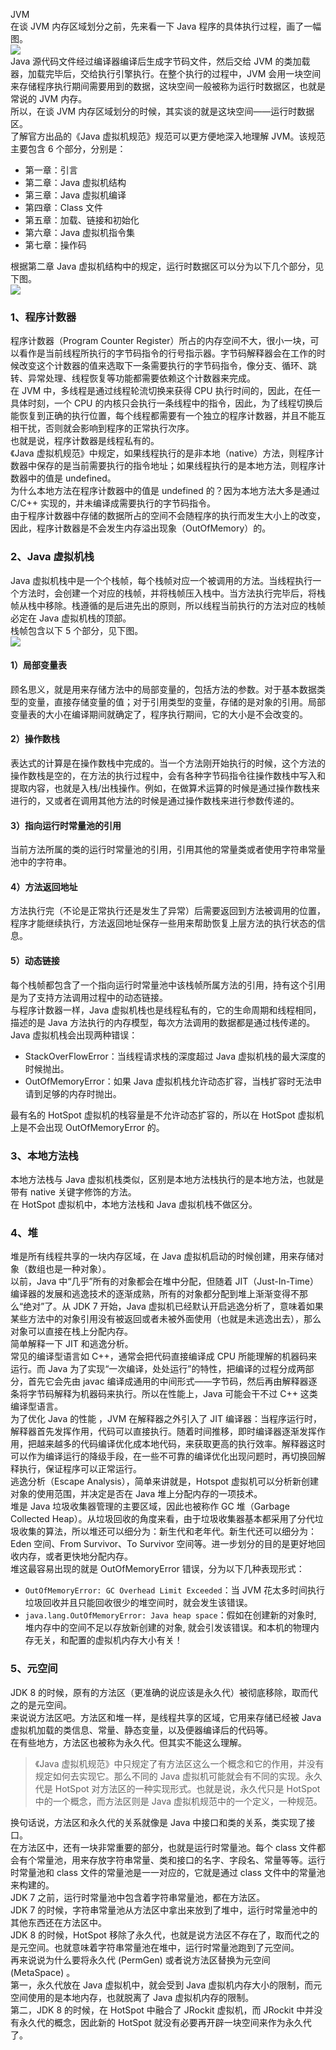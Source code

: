 JVM<br />在谈 JVM 内存区域划分之前，先来看一下 Java 程序的具体执行过程，画了一幅图。<br />![](https://cdn.nlark.com/yuque/0/2021/png/396745/1617804656024-f5713c7b-bdb4-43e6-b612-f87c8e43fbbb.png#align=left&display=inline&height=1056&originHeight=1056&originWidth=944&size=0&status=done&style=shadow&width=944)<br />Java 源代码文件经过编译器编译后生成字节码文件，然后交给 JVM 的类加载器，加载完毕后，交给执行引擎执行。在整个执行的过程中，JVM 会用一块空间来存储程序执行期间需要用到的数据，这块空间一般被称为运行时数据区，也就是常说的 JVM 内存。<br />所以，在谈 JVM 内存区域划分的时候，其实谈的就是这块空间——运行时数据区。<br />了解官方出品的《Java 虚拟机规范》规范可以更方便地深入地理解 JVM。该规范主要包含 6 个部分，分别是：

- 第一章：引言
- 第二章：Java 虚拟机结构
- 第三章：Java 虚拟机编译
- 第四章：Class 文件
- 第五章：加载、链接和初始化
- 第六章：Java 虚拟机指令集
- 第七章：操作码

根据第二章 Java 虚拟机结构中的规定，运行时数据区可以分为以下几个部分，见下图。<br />![](https://cdn.nlark.com/yuque/0/2021/png/396745/1617804656187-a6a57143-681c-41db-8f4e-5a1078c9f077.png#align=left&display=inline&height=858&originHeight=858&originWidth=1080&size=0&status=done&style=shadow&width=1080)
<a name="YouWj"></a>
### 1、程序计数器
程序计数器（Program Counter Register）所占的内存空间不大，很小一块，可以看作是当前线程所执行的字节码指令的行号指示器。字节码解释器会在工作的时候改变这个计数器的值来选取下一条需要执行的字节码指令，像分支、循环、跳转、异常处理、线程恢复等功能都需要依赖这个计数器来完成。<br />在 JVM 中，多线程是通过线程轮流切换来获得 CPU 执行时间的，因此，在任一具体时刻，一个 CPU 的内核只会执行一条线程中的指令，因此，为了线程切换后能恢复到正确的执行位置，每个线程都需要有一个独立的程序计数器，并且不能互相干扰，否则就会影响到程序的正常执行次序。<br />也就是说，程序计数器是线程私有的。<br />《Java 虚拟机规范》中规定，如果线程执行的是非本地（native）方法，则程序计数器中保存的是当前需要执行的指令地址；如果线程执行的是本地方法，则程序计数器中的值是 undefined。<br />为什么本地方法在程序计数器中的值是 undefined 的？因为本地方法大多是通过 C/C++ 实现的，并未编译成需要执行的字节码指令。<br />由于程序计数器中存储的数据所占的空间不会随程序的执行而发生大小上的改变，因此，程序计数器是不会发生内存溢出现象（OutOfMemory）的。
<a name="ZstAA"></a>
### 2、Java 虚拟机栈
Java 虚拟机栈中是一个个栈帧，每个栈帧对应一个被调用的方法。当线程执行一个方法时，会创建一个对应的栈帧，并将栈帧压入栈中。当方法执行完毕后，将栈帧从栈中移除。栈遵循的是后进先出的原则，所以线程当前执行的方法对应的栈帧必定在 Java 虚拟机栈的顶部。<br />栈帧包含以下 5 个部分，见下图。<br />![](https://cdn.nlark.com/yuque/0/2021/png/396745/1617804656230-d18b3bc4-79d2-4b51-b527-bdb47e9467d6.png#align=left&display=inline&height=492&originHeight=492&originWidth=1080&size=0&status=done&style=shadow&width=1080)
<a name="8hCi4"></a>
#### 1）局部变量表
顾名思义，就是用来存储方法中的局部变量的，包括方法的参数。对于基本数据类型的变量，直接存储变量的值；对于引用类型的变量，存储的是对象的引用。局部变量表的大小在编译期间就确定了，程序执行期间，它的大小是不会改变的。
<a name="YcLwB"></a>
#### 2）操作数栈
表达式的计算是在操作数栈中完成的。当一个方法刚开始执行的时候，这个方法的操作数栈是空的，在方法的执行过程中，会有各种字节码指令往操作数栈中写入和提取内容，也就是入栈/出栈操作。例如，在做算术运算的时候是通过操作数栈来进行的，又或者在调用其他方法的时候是通过操作数栈来进行参数传递的。
<a name="wLDye"></a>
#### 3）指向运行时常量池的引用
当前方法所属的类的运行时常量池的引用，引用其他的常量类或者使用字符串常量池中的字符串。
<a name="f0VZh"></a>
#### 4）方法返回地址
方法执行完（不论是正常执行还是发生了异常）后需要返回到方法被调用的位置，程序才能继续执行，方法返回地址保存一些用来帮助恢复上层方法的执行状态的信息。
<a name="RJ4xP"></a>
#### 5）动态链接
每个栈帧都包含了一个指向运行时常量池中该栈帧所属方法的引用，持有这个引用是为了支持方法调用过程中的动态链接。<br />与程序计数器一样，Java 虚拟机栈也是线程私有的，它的生命周期和线程相同，描述的是 Java 方法执行的内存模型，每次方法调用的数据都是通过栈传递的。<br />Java 虚拟机栈会出现两种错误：

- StackOverFlowError：当线程请求栈的深度超过 Java 虚拟机栈的最大深度的时候抛出。
- OutOfMemoryError：如果 Java 虚拟机栈允许动态扩容，当栈扩容时无法申请到足够的内存时抛出。

最有名的 HotSpot 虚拟机的栈容量是不允许动态扩容的，所以在 HotSpot 虚拟机上是不会出现 OutOfMemoryError 的。
<a name="wMczU"></a>
### 3、本地方法栈
本地方法栈与 Java 虚拟机栈类似，区别是本地方法栈执行的是本地方法，也就是带有 native 关键字修饰的方法。<br />在 HotSpot 虚拟机中，本地方法栈和 Java 虚拟机栈不做区分。
<a name="F4cqP"></a>
### 4、堆
堆是所有线程共享的一块内存区域，在 Java 虚拟机启动的时候创建，用来存储对象（数组也是一种对象）。<br />以前，Java 中“几乎”所有的对象都会在堆中分配，但随着 JIT（Just-In-Time）编译器的发展和逃逸技术的逐渐成熟，所有的对象都分配到堆上渐渐变得不那么“绝对”了。从 JDK 7 开始，Java 虚拟机已经默认开启逃逸分析了，意味着如果某些方法中的对象引用没有被返回或者未被外面使用（也就是未逃逸出去），那么对象可以直接在栈上分配内存。<br />简单解释一下 JIT 和逃逸分析。<br />常见的编译型语言如 C++，通常会把代码直接编译成 CPU 所能理解的机器码来运行。而 Java 为了实现“一次编译，处处运行”的特性，把编译的过程分成两部分，首先它会先由 javac 编译成通用的中间形式——字节码，然后再由解释器逐条将字节码解释为机器码来执行。所以在性能上，Java 可能会干不过 C++ 这类编译型语言。<br />为了优化 Java 的性能 ，JVM 在解释器之外引入了 JIT 编译器：当程序运行时，解释器首先发挥作用，代码可以直接执行。随着时间推移，即时编译器逐渐发挥作用，把越来越多的代码编译优化成本地代码，来获取更高的执行效率。解释器这时可以作为编译运行的降级手段，在一些不可靠的编译优化出现问题时，再切换回解释执行，保证程序可以正常运行。<br />逃逸分析（Escape Analysis），简单来讲就是，Hotspot 虚拟机可以分析新创建对象的使用范围，并决定是否在 Java 堆上分配内存的一项技术。<br />堆是 Java 垃圾收集器管理的主要区域，因此也被称作 GC 堆（Garbage Collected Heap）。从垃圾回收的角度来看，由于垃圾收集器基本都采用了分代垃圾收集的算法，所以堆还可以细分为：新生代和老年代。新生代还可以细分为：Eden 空间、From Survivor、To Survivor 空间等。进一步划分的目的是更好地回收内存，或者更快地分配内存。<br />堆这最容易出现的就是 OutOfMemoryError 错误，分为以下几种表现形式：

- `OutOfMemoryError: GC Overhead Limit Exceeded`：当 JVM 花太多时间执行垃圾回收并且只能回收很少的堆空间时，就会发生该错误。
- `java.lang.OutOfMemoryError: Java heap space`：假如在创建新的对象时, 堆内存中的空间不足以存放新创建的对象, 就会引发该错误。和本机的物理内存无关，和配置的虚拟机内存大小有关！
<a name="qSfY9"></a>
### 5、元空间
JDK 8 的时候，原有的方法区（更准确的说应该是永久代）被彻底移除，取而代之的是元空间。<br />来说说方法区吧。方法区和堆一样，是线程共享的区域，它用来存储已经被 Java 虚拟机加载的类信息、常量、静态变量，以及便器编译后的代码等。<br />在有些地方，方法区也被称为永久代。但其实不能这么理解。
> 《Java 虚拟机规范》中只规定了有方法区这么一个概念和它的作用，并没有规定如何去实现它。那么不同的 Java 虚拟机可能就会有不同的实现。永久代是 HotSpot 对方法区的一种实现形式。也就是说，永久代只是 HotSpot 中的一个概念，而方法区则是 Java 虚拟机规范中的一个定义，一种规范。

换句话说，方法区和永久代的关系就像是 Java 中接口和类的关系，类实现了接口。<br />在方法区中，还有一块非常重要的部分，也就是运行时常量池。每个 class 文件都会有个常量池，用来存放字符串常量、类和接口的名字、字段名、常量等等。运行时常量池和 class 文件的常量池是一一对应的，它就是通过 class 文件中的常量池来构建的。<br />JDK 7 之前，运行时常量池中包含着字符串常量池，都在方法区。<br />JDK 7 的时候，字符串常量池从方法区中拿出来放到了堆中，运行时常量池中的其他东西还在方法区中。<br />JDK 8 的时候，HotSpot 移除了永久代，也就是说方法区不存在了，取而代之的是元空间。也就意味着字符串常量池在堆中，运行时常量池跑到了元空间。<br />再来说说为什么要将永久代 (PermGen) 或者说方法区替换为元空间 (MetaSpace) 。<br />第一，永久代放在 Java 虚拟机中，就会受到 Java 虚拟机内存大小的限制，而元空间使用的是本地内存，也就脱离了 Java 虚拟机内存的限制。<br />第二，JDK 8 的时候，在 HotSpot 中融合了 JRockit 虚拟机，而 JRockit 中并没有永久代的概念，因此新的 HotSpot 就没有必要再开辟一块空间来作为永久代了。

